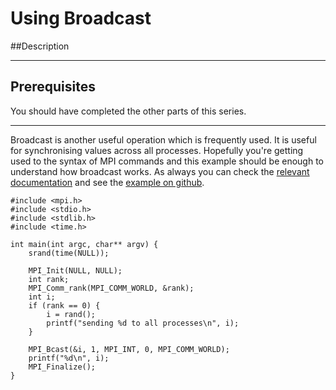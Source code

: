 # Using Broadcast

##Description

---

## Prerequisites

You should have completed the other parts of this series.

---

Broadcast is another useful operation which is frequently used. It is useful for synchronising values across all processes. Hopefully you're getting used to the syntax of MPI commands and this example should be enough to understand how broadcast works. As always you can check the [relevant documentation](https://www.mpich.org/static/docs/v3.1.3/www3/MPI_Bcast.html) and see the [example on github](https://github.com/SCEBE-Technicians/message-passing-programming/tree/main/tutorials/04-using-broadcast).

```
#include <mpi.h>
#include <stdio.h>
#include <stdlib.h>
#include <time.h>

int main(int argc, char** argv) {
    srand(time(NULL));

    MPI_Init(NULL, NULL);
    int rank;
    MPI_Comm_rank(MPI_COMM_WORLD, &rank);
    int i;
    if (rank == 0) {
        i = rand();
        printf("sending %d to all processes\n", i);
    }

    MPI_Bcast(&i, 1, MPI_INT, 0, MPI_COMM_WORLD);
    printf("%d\n", i);
    MPI_Finalize();
}
```
